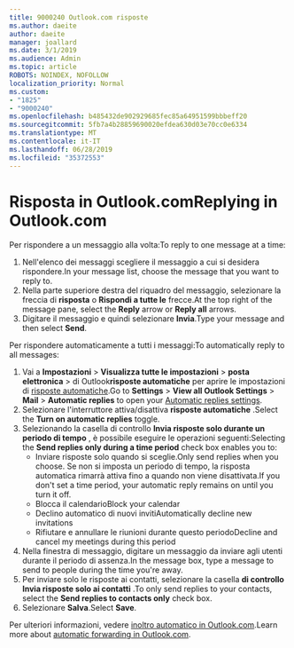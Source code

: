 ```yaml
---
title: 9000240 Outlook.com risposte
ms.author: daeite
author: daeite
manager: joallard
ms.date: 3/1/2019
ms.audience: Admin
ms.topic: article
ROBOTS: NOINDEX, NOFOLLOW
localization_priority: Normal
ms.custom:
- "1825"
- "9000240"
ms.openlocfilehash: b485432de902929685fec85a64951599bbbeff20
ms.sourcegitcommit: 5fb7a4b28859690020efdea630d03e70cc0e6334
ms.translationtype: MT
ms.contentlocale: it-IT
ms.lasthandoff: 06/28/2019
ms.locfileid: "35372553"
---
```

# <a name="replying-in-outlookcom"></a><span data-ttu-id="de9f6-102">Risposta in Outlook.com</span><span class="sxs-lookup"><span data-stu-id="de9f6-102">Replying in Outlook.com</span></span>

<span data-ttu-id="de9f6-103">Per rispondere a un messaggio alla volta:</span><span class="sxs-lookup"><span data-stu-id="de9f6-103">To reply to one message at a time:</span></span>

1. <span data-ttu-id="de9f6-104">Nell'elenco dei messaggi scegliere il messaggio a cui si desidera rispondere.</span><span class="sxs-lookup"><span data-stu-id="de9f6-104">In your message list, choose the message that you want to reply to.</span></span>
2. <span data-ttu-id="de9f6-105">Nella parte superiore destra del riquadro del messaggio, selezionare la freccia di **risposta** o **Rispondi a tutte le** frecce.</span><span class="sxs-lookup"><span data-stu-id="de9f6-105">At the top right of the message pane, select the **Reply** arrow or **Reply all** arrows.</span></span>
3. <span data-ttu-id="de9f6-106">Digitare il messaggio e quindi selezionare **Invia**.</span><span class="sxs-lookup"><span data-stu-id="de9f6-106">Type your message and then select **Send**.</span></span>

<span data-ttu-id="de9f6-107">Per rispondere automaticamente a tutti i messaggi:</span><span class="sxs-lookup"><span data-stu-id="de9f6-107">To automatically reply to all messages:</span></span>

1. <span data-ttu-id="de9f6-108">Vai a **Impostazioni** > **Visualizza tutte le impostazioni** > **posta elettronica** > di Outlook**risposte automatiche** per aprire le impostazioni di [risposte automatiche](https://outlook.live.com/mail/options/mail/automaticReplies).</span><span class="sxs-lookup"><span data-stu-id="de9f6-108">Go to **Settings** > **View all Outlook Settings** > **Mail** > **Automatic replies** to open your [Automatic replies settings](https://outlook.live.com/mail/options/mail/automaticReplies).</span></span>
2. <span data-ttu-id="de9f6-109">Selezionare l'interruttore attiva/disattiva **risposte automatiche** .</span><span class="sxs-lookup"><span data-stu-id="de9f6-109">Select the **Turn on automatic replies** toggle.</span></span>
3. <span data-ttu-id="de9f6-110">Selezionando la casella di controllo **Invia risposte solo durante un periodo di tempo** , è possibile eseguire le operazioni seguenti:</span><span class="sxs-lookup"><span data-stu-id="de9f6-110">Selecting the **Send replies only during a time period** check box enables you to:</span></span>
    - <span data-ttu-id="de9f6-111">Inviare risposte solo quando si sceglie.</span><span class="sxs-lookup"><span data-stu-id="de9f6-111">Only send replies when you choose.</span></span> <span data-ttu-id="de9f6-112">Se non si imposta un periodo di tempo, la risposta automatica rimarrà attiva fino a quando non viene disattivata.</span><span class="sxs-lookup"><span data-stu-id="de9f6-112">If you don't set a time period, your automatic reply remains on until you turn it off.</span></span>
    - <span data-ttu-id="de9f6-113">Blocca il calendario</span><span class="sxs-lookup"><span data-stu-id="de9f6-113">Block your calendar</span></span>
    - <span data-ttu-id="de9f6-114">Declino automatico di nuovi inviti</span><span class="sxs-lookup"><span data-stu-id="de9f6-114">Automatically decline new invitations</span></span>
    - <span data-ttu-id="de9f6-115">Rifiutare e annullare le riunioni durante questo periodo</span><span class="sxs-lookup"><span data-stu-id="de9f6-115">Decline and cancel my meetings during this period</span></span>
4. <span data-ttu-id="de9f6-116">Nella finestra di messaggio, digitare un messaggio da inviare agli utenti durante il periodo di assenza.</span><span class="sxs-lookup"><span data-stu-id="de9f6-116">In the message box, type a message to send to people during the time you're away.</span></span>
5. <span data-ttu-id="de9f6-117">Per inviare solo le risposte ai contatti, selezionare la casella **di controllo Invia risposte solo ai contatti** .</span><span class="sxs-lookup"><span data-stu-id="de9f6-117">To only send replies to your contacts, select the **Send replies to contacts only** check box.</span></span>
6. <span data-ttu-id="de9f6-118">Selezionare **Salva**.</span><span class="sxs-lookup"><span data-stu-id="de9f6-118">Select **Save**.</span></span>

<span data-ttu-id="de9f6-119">Per ulteriori informazioni, vedere [inoltro automatico in Outlook.com](https://support.office.com/article/14614626-9855-48dc-a986-dec81d07b1a0).</span><span class="sxs-lookup"><span data-stu-id="de9f6-119">Learn more about [automatic forwarding in Outlook.com](https://support.office.com/article/14614626-9855-48dc-a986-dec81d07b1a0).</span></span>